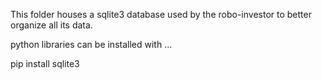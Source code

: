 
This folder houses a sqlite3 database used by the robo-investor to better organize all its data.

python libraries can be installed with ...

pip install sqlite3
